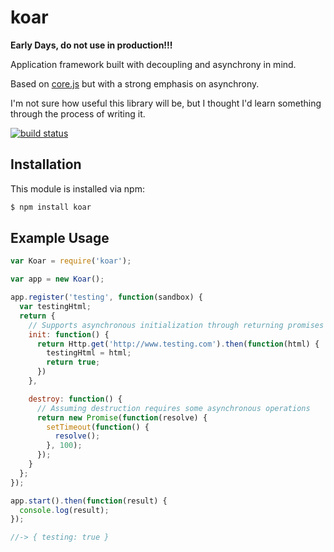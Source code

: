 # koar

**Early Days, do not use in production!!!**

Application framework built with decoupling and asynchrony in mind.

Based on [core.js](https://github.com/mauriciosoares/core.js) but with a strong emphasis on asynchrony.

I'm not sure how useful this library will be, but I thought I'd learn something through the process of writing it.

[![build status](https://secure.travis-ci.org/allain/koar.png)](http://travis-ci.org/allain/koar)

## Installation

This module is installed via npm:

``` bash
$ npm install koar
```

## Example Usage

``` js
var Koar = require('koar');

var app = new Koar();

app.register('testing', function(sandbox) {
  var testingHtml;
  return {
    // Supports asynchronous initialization through returning promises
    init: function() {
      return Http.get('http://www.testing.com').then(function(html) {
        testingHtml = html;
        return true;
      })
    },

    destroy: function() {
      // Assuming destruction requires some asynchronous operations
      return new Promise(function(resolve) {
        setTimeout(function() {
          resolve();
        }, 100);
      });
    }
  };
});

app.start().then(function(result) {
  console.log(result);
});

//-> { testing: true }
```
